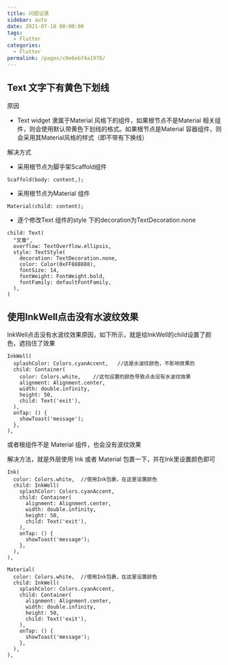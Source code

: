 ```yaml
---
title: 问题记录
sidebar: auto
date: 2021-07-18 00:00:00
tags: 
  - Flutter
categories: 
  - Flutter
permalink: /pages/c9e6eb74a1978/
---
```


## Text 文字下有黄色下划线

原因
- Text widget 隶属于Material 风格下的组件，如果根节点不是Material 相关组件，则会使用默认带黄色下划线的格式。如果根节点是Material 容器组件，则会采用其Material风格的样式（即不带有下换线）

解决方式
- 采用根节点为脚手架Scaffold组件
```
Scaffold(body: content,);
```
- 采用根节点为Material 组件
```
Material(child: content);
```
- 逐个修改Text 组件的style 下的decoration为TextDecoration.none
```
child: Text(
  "文章",
  overflow: TextOverflow.ellipsis,
  style: TextStyle(
    decoration: TextDecoration.none,
    color: Color(0xFF888888),
    fontSize: 14,
    fontWeight: FontWeight.bold,
    fontFamily: defaultFontFamily,
  ),
)
```

## 使用InkWell点击没有水波纹效果
InkWell点击没有水波纹效果原因，如下所示，就是给InkWell的child设置了颜色，遮挡住了效果
```
InkWell(
  splashColor: Colors.cyanAccent,	//这是水波纹颜色，不影响效果的
  child: Container(
    color: Colors.white,	//这句设置的颜色导致点击没有水波纹效果
    alignment: Alignment.center,
    width: double.infinity,
    height: 50,
    child: Text('exit'),
  ),
  onTap: () {
    showToast('message');
  },
),
```
或者根组件不是 Material 组件，也会没有波纹效果


解决方法，就是外层使用 Ink 或者 Material 包裹一下，并在Ink里设置颜色即可
```
Ink(
  color: Colors.white,	//使用Ink包裹，在这里设置颜色
  child: InkWell(
    splashColor: Colors.cyanAccent,
    child: Container(
      alignment: Alignment.center,
      width: double.infinity,
      height: 50,
      child: Text('exit'),
    ),
    onTap: () {
      showToast('message');
    },
  ),
),

Material(
  color: Colors.white,	//使用Ink包裹，在这里设置颜色
  child: InkWell(
    splashColor: Colors.cyanAccent,
    child: Container(
      alignment: Alignment.center,
      width: double.infinity,
      height: 50,
      child: Text('exit'),
    ),
    onTap: () {
      showToast('message');
    },
  ),
),
```